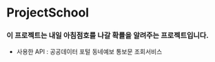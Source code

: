 # ProjectSchool

<h3>이 프로젝트는 내일 아침점호를 나갈 확률을 알려주는 프로젝트입니다.</h3>

<nav>
  <ul>
    <li>사용한 API : 공공데이터 포털 동네예보 통보문 조회서비스</li>
  </ul>
 </nav>
